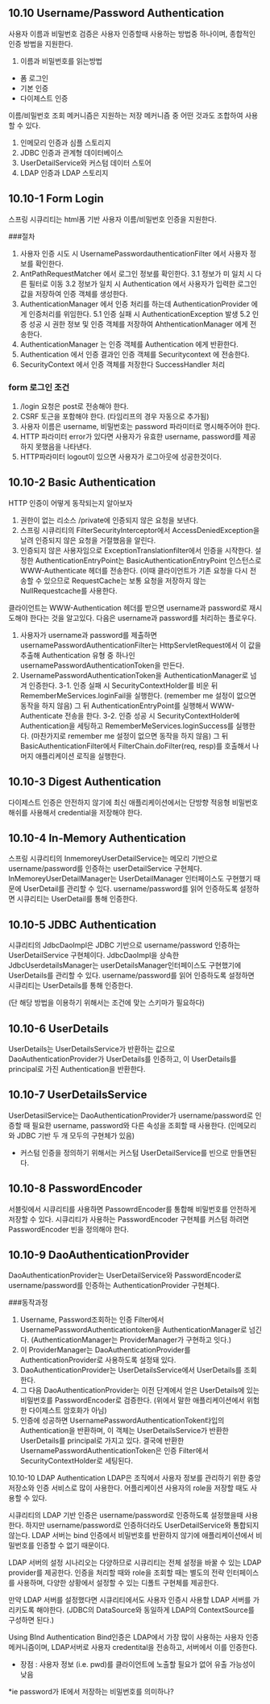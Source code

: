 ## 10.10 Username/Password Authentication
사용자 이름과 비밀번호 검증은 사용자 인증할때 사용하는 방법중 하나이며, 종합적인 인증 방법을 지원한다.

1. 이름과 비밀번호를 읽는방법
 - 폼 로그인
 - 기본 인증
 - 다이제스트 인증

이름/비밀번호 조회 메커니즘은 지원하는 저장 메커니즘 중 어떤 것과도 조합하여 사용할 수 있다.

1. 인메모리 인증과 심플 스토리지
2. JDBC 인증과 관계형 데이터베이스
3. UserDetailService와 커스텀 데이터 스토어
4. LDAP 인증과 LDAP 스토리지

## 10.10-1 Form Login
스프링 시큐리티는 html폼 기반 사용자 이름/비밀번호 인증을 지원한다.

###절차
1. 사용자 인증 시도 시 UsernamePasswordauthenticationFilter 에서 사용자 정보를 확인한다.
2. AntPathRequestMatcher 에서 로그인 정보를 확인한다.
3.1 정보가 미 일치 시 다른 필터로 이동
3.2 정보가 일치 시 Authentication 에서 사용자가 입력한 로그인 값을 저장하여 인증 객체를 생성한다.
4. AuthenticationManager 에서 인증 처리를 하는데 AuthenticationProvider 에게 인증처리를 위임한다.
5.1 인증 실패 시 AuthenticationException 발생
5.2 인증 성공 시 권한 정보 및 인증 객체를 저장하여 AhthenticationManager 에게 전송한다.
6. AuthenticationManager 는 인증 객체를 Authentication 에게 반환한다.
7. Authentication 에서 인증 결과인 인증 객체를 Securitycontext 에 전송한다.
8. SecurityContext 에서 인증 객체를 저장한다
SuccessHandler 처리

### form 로그인 조건
1. /login 요청은 post로 전송해야 한다.
2. CSRF 토근을 포함해야 한다. (타임리프의 경우 자동으로 추가됨)
3. 사용자 이름은 username, 비밀번호는 password 파라미터로 명시해주어야 한다.
4. HTTP 파라미터 error가 있다면 사용자가 유효한 username, password를 제공하지 못했음을 나타낸다.
5. HTTP파라미터 logout이 있으면 사용자가 로그아웃에 성공한것이다.

## 10.10-2 Basic Authentication
HTTP 인증이 어떻게 동작되는지 알아보자

1. 권한이 없는 리소스 /private에 인증되지 않은 요청을 보낸다.
2. 스프링 시큐리티의 FilterSecurityInterceptor에서 AccessDeniedException을 날려 인증되지 않은 요청을 거절했음을 알린다.
3. 인증되지 않은 사용자임으로 ExceptionTranslationfilter에서 인증을 시작한다. 설정한 AuthenticationEntryPoint는 BasicAuthenticationEntryPoint 인스턴스로 WWW-Authenticate 헤더를 전송한다. (이때 클라이언트가 기존 요청을 다시 전송할 수 있으므로 RequestCache는 보통 요청을 저장하지 않는 NullRequestcache를 사용한다.

클라이언트는 WWW-Authentication 헤더를 받으면 username과 password로 재시도해야 한다는 것을 알고있다. 다음은 username과 password를 처리하는 플로우다.

1. 사용자가 username과 password를 제출하면 usernamePasswordAuthenticationFilter는 HttpServletRequest에서 이 값을 추출해 Authentication 유형 중 하나인 usernamePasswordAuthenticationToken을 만든다.
2. UsernamePasswordAuthenticationToken을 AuthenticationManager로 넘겨 인증한다.
3-1. 인증 실패 시 SecurityContextHolder를 비운 뒤 RememberMeServices.loginFail을 실행한다. (remember me 설정이 없으면 동작을 하지 않음)
그 뒤 AuthenticationEntryPoint를 실행해서 WWW-Authenticate 전송을 한다.
3-2. 인증 성공 시 SecurityContextHolder에 Authentication을 세팅하고 RememberMeServices.loginSuccess를 실행한다. 
(마찬가지로 remember me 설정이 없으면 동작을 하지 않음) 그 뒤 BasicAuthenticationFilter에서 FilterChain.doFilter(req, resp)를 호출해서 나머지 애플리케이션 로직을 실행한다.

## 10.10-3 Digest Authentication
다이제스트 인증은 안전하지 않기에 최신 애플리케이션에서는 단방향 적응형 비밀번호 해쉬를 사용해서 credential을 저장해야 한다.

## 10.10-4 In-Memory Authentication
스프링 시큐리티의 InmemoreyUserDetailService는 메모리 기반으로 username/password를 인증하는 userDetailService 구현체다. InMemoreyUserDetailManager는 UserDetailManager 인터페이스도 구현했기 때문에 UserDetail를 관리할 수 있다. username/password를 읽어 인증하도록 설정하면 시큐리티는 UserDetail를 통해 인증한다.

## 10.10-5 JDBC Authentication
시큐리티의 JdbcDaoImpl은 JDBC 기반으로 username/password 인증하는 UserDetailService 구현체이다. JdbcDaoImpl을 상속한 JdbcUserdetailsManager는 userDetailsManager인터페이스도 구현했기에 UserDetails를 관리할 수 있다. username/password를 읽어 인증하도록 설정하면 시큐리티는 UserDetails를 통해 인증한다.

(단 해당 방법을 이용하기 위해서는 조건에 맞는 스키마가 필요하다)

## 10.10-6 UserDetails
UserDetails는 UserDetailsService가 반환하는 값으로 DaoAuthenticationProvider가 UserDetails를 인증하고, 이 UserDetails를 principal로 가진 Authentication을 반환한다.

## 10.10-7 UserDetailsService
UserDetasilService는 DaoAuthenticationProvider가 username/password로 인증할 때 필요한 username, password와 다른 속성을 조회할 때 사용한다. (인메모리와 JDBC 기반 두 개 모두의 구현체가 있음)
 - 커스텀 인증을 정의하기 위해서는 커스텀 UserDetailService를 빈으로 만들면된다.

## 10.10-8 PasswordEncoder
서블릿에서 시큐리티를 사용하면 PassowrdEncoder를 통합해 비밀번호를 안전하게 저장할 수 있다. 시큐리티가 사용하는 PasswordEncoder 구현체를 커스텀 하려면 PasswordEncoder 빈을 정의해야 한다.

## 10.10-9 DaoAuthenticationProvider
DaoAuthenticationProvider는 UserDetailService와 PasswordEncoder로 username/password를 인증하는 AuthenticationProvider 구현체다.

###동작과정
1. Username, Password조회하는 인증 Filter에서 UsernamePasswordAuthenticationtoken을 AuthenticationManager로 넘긴다. (AuthenticationManager는 ProviderManager가 구현하고 잇다.)
2. 이 ProviderManager는 DaoAuthenticationProvider를 AuthenticationProvider로 사용하도록 설정돼 있다.
3. DaoAuthenticationProvider는 UserDetailsService에서 UserDetails를 조회한다.
4. 그 다음 DaoAuthenticationProvider는 이전 단계에서 얻은 UserDetails에 있는 비밀번호를 PasswordEncoder로 검증한다. (위에서 말한 애플리케이션에서 위험한 다이제스트 암호화가 아님)
5. 인증에 성공하면 UsernamePasswordAuthenticationToken타입의 Authentication을 반환하며, 이 객체는 UserDetailsService가 반환한 UserDetails를 principal로 가지고 있다. 결국에 반환한 UsernamePasswordAuthenticationToken은 인증 Filter에서 SecurityContextHolder로 세팅된다.

10.10-10 LDAP Authentication
LDAP은 조직에서 사용자 정보를 관리하기 위한 중앙 저장소와 인증 서비스로 많이 사용한다. 어플리케이션 사용자의 role을 저장할 때도 사용할 수 있다.

시큐리티의 LDAP 기반 인증은 username/password로 인증하도록 설정했을때 사용한다. 하지만 username/password로 인증하더라도 UserDetailService와 통합되지 않는다. LDAP 서버는 bind 인증에서 비밀번호를 반환하지 않기에 애플리케이션에서 비밀번호를 인증할 수 없기 때문이다.

LDAP 서버의 설정 시나리오는 다양하므로 시큐리티는 전체 설정을 바꿀 수 있는 LDAP provider를 제공한다. 인증을 처리할 때와 role을 조회할 때는 별도의 전략 인터페이스를 사용하며, 다양한 상황에서 설정할 수 있는 디폴트 구현체를 제공한다.

만약 LDAP 서버를 설정했다면 시큐리티에서도 사용자 인증시 사용할 LDAP 서버를 가리키도록 해야한다. (JDBC의 DataSource와 동일하게 LDAP의 ContextSource를 구성하면 된다.)

Using BInd Authentication
Bind인증은 LDAP에서 가장 많이 사용하는 사용자 인증 메커니즘이며, LDAP서버로 사용자 credentital을 전송하고, 서버에서 이를 인증한다.
 - 장점 : 사용자 정보 (i.e. pwd)를 클라이언트에 노출할 필요가 없어 유출 가능성이 낮음

*ie password가 IE에서 저장하는 비밀번호를 의미하나?


